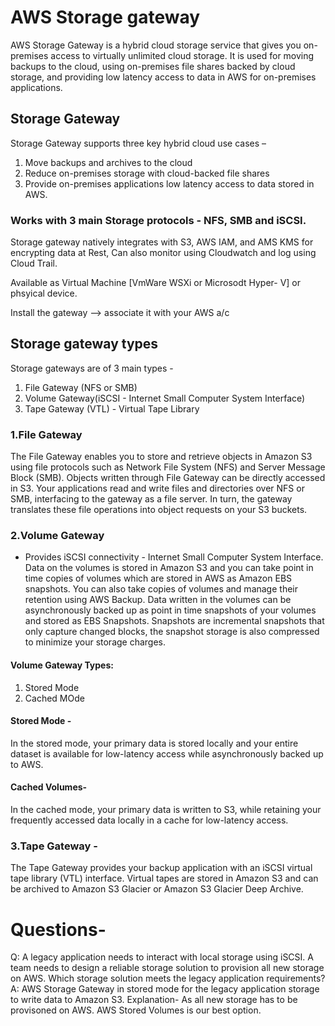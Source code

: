 # AWS Storage gateway
AWS Storage Gateway is a hybrid cloud storage service that gives you on-premises access to virtually unlimited cloud storage. It is used for 
moving backups to the cloud, using on-premises file shares backed by cloud storage, and providing low latency access to data in AWS for on-premises applications.

## Storage Gateway

Storage Gateway supports three key hybrid cloud use cases – 
1. Move backups and archives to the cloud
2. Reduce on-premises storage with cloud-backed file shares
3. Provide on-premises applications low latency access to data stored in AWS.

### Works with 3 main Storage protocols - NFS, SMB and iSCSI. 
Storage gateway natively integrates with S3, AWS IAM, and AMS KMS for encrypting data at Rest, Can also monitor using Cloudwatch and log using Cloud Trail.

Available as Virtual Machine [VmWare WSXi or Microsodt Hyper- V] or phsyical device.

Install the gateway --> associate it with your AWS a/c

## Storage gateway types

Storage gateways are of 3 main types - 
1. File Gateway (NFS or SMB)
2. Volume Gateway(iSCSI - Internet Small Computer System Interface)
3. Tape Gateway (VTL) - Virtual Tape Library

### 1.File Gateway

The File Gateway enables you to store and retrieve objects in Amazon S3 using file protocols such as Network File System (NFS) and Server Message Block (SMB). Objects written through File Gateway can be directly accessed in S3.
Your applications read and write files and directories over NFS or SMB, interfacing to the gateway as a file server. In turn, the gateway translates these file operations into object requests on your S3 buckets.

### 2.Volume Gateway
- Provides iSCSI connectivity - Internet Small Computer System Interface.
Data on the volumes is stored in Amazon S3 and you can take point in time copies of volumes which are stored in AWS as Amazon EBS snapshots. 
You can also take copies of volumes and manage their retention using AWS Backup. 
Data written in the volumes can be asynchronously backed up as point in time snapshots of your volumes and stored as EBS Snapshots.
Snapshots are incremental snapshots that only capture changed blocks, the snapshot storage is also compressed to minimize your storage charges.

#### Volume Gateway Types:
1. Stored Mode
2. Cached MOde
#### Stored Mode -
In the stored mode, your primary data is stored locally and your entire dataset is available for low-latency access while asynchronously backed up to AWS.

#### Cached Volumes-
In the cached mode, your primary data is written to S3, while retaining your frequently accessed data locally in a cache for low-latency access.

### 3.Tape Gateway -
The Tape Gateway provides your backup application with an iSCSI virtual tape library (VTL) interface.
Virtual tapes are stored in Amazon S3 and can be archived to Amazon S3 Glacier or Amazon S3 Glacier Deep Archive.


# Questions-
Q: A legacy application needs to interact with local storage using iSCSI. A team needs to design a reliable storage solution to provision all new storage on AWS.
Which storage solution meets the legacy application requirements?
A: AWS Storage Gateway in stored mode for the legacy application storage to write data to Amazon S3.
Explanation- As all new storage has to be provisoned on AWS. AWS Stored Volumes is our best option.



